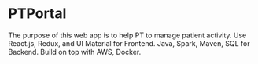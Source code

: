 # PTPortal
The purpose of this web app is to help PT to manage patient activity. Use React.js, Redux, and UI Material for Frontend. Java, Spark, Maven, SQL for Backend. Build on top with AWS, Docker.
